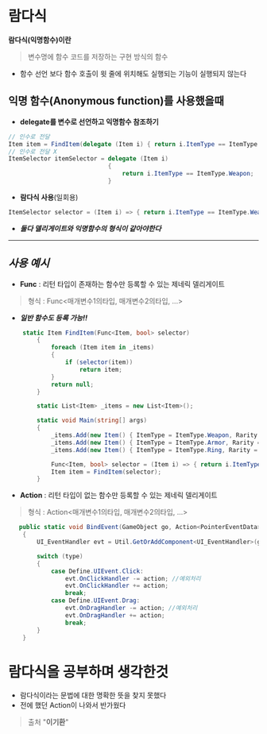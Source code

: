# **람다식**

**람다식(익명함수)이란**
>변수명에 함수 코드를 저장하는 구현 방식의 함수
+ 함수 선언 보다 함수 호출이 윗 줄에 위치해도 실행되는 기능이 실행되지 않는다

## **익명 함수(Anonymous function)를 사용했을때**
+ **delegate를 변수로 선언하고 익명함수 참조하기**
```csharp
// 인수로 전달
Item item = FindItem(delegate (Item i) { return i.ItemType == ItemType.Weapon; });
// 인수로 전달 X
ItemSelector itemSelector = delegate (Item i) 
                            { 
                                return i.ItemType == ItemType.Weapon; 
                            }
```

+ **람다식 사용**(일회용)
```csharp
ItemSelector selector = (Item i) => { return i.ItemType == ItemType.Weapon; };
```
+ ***둘다 델리게이트와 익명함수의 형식이 같아야한다***
---
## ***사용 예시***
+ **Func** : 리턴 타입이 존재하는 함수만 등록할 수 있는 제네릭 델리게이트
>형식 : Func<매개변수1의타입, 매개변수2의타입, ...>
+ ***일반 함수도 등록 가능!!***
```csharp
    static Item FindItem(Func<Item, bool> selector)
        {
            foreach (Item item in _items)
            {
                if (selector(item))
                    return item;
            }
            return null;
        }

        static List<Item> _items = new List<Item>();

        static void Main(string[] args)
        {
            _items.Add(new Item() { ItemType = ItemType.Weapon, Rarity = Rarity.Normal });
            _items.Add(new Item() { ItemType = ItemType.Armor, Rarity = Rarity.Uncommon });
            _items.Add(new Item() { ItemType = ItemType.Ring, Rarity = Rarity.Rare });

            Func<Item, bool> selector = (Item i) => { return i.ItemType == ItemType.Weapon; };
            Item item = FindItem(selector);
        }
```
+ **Action** : 리턴 타입이 없는 함수만 등록할 수 있는 제네릭 델리게이트
>형식 : Action<매개변수1의타입, 매개변수2의타입, ...>
```csharp
   public static void BindEvent(GameObject go, Action<PointerEventData> action, Define.UIEvent type = Define.UIEvent.Click)
	{
		UI_EventHandler evt = Util.GetOrAddComponent<UI_EventHandler>(go);

		switch (type)
		{
			case Define.UIEvent.Click:
				evt.OnClickHandler -= action; //예외처리
				evt.OnClickHandler += action;
				break;
			case Define.UIEvent.Drag:
				evt.OnDragHandler -= action; //예외처리
				evt.OnDragHandler += action;
				break;
		}
	}
```

# **람다식을 공부하며 생각한것**
+ 람다식이라는 문법에 대한 명확한 뜻을 찾지 못했다
+ 전에 했던 Action이 나와서 반가웠다

>출처 "**이기환**"
